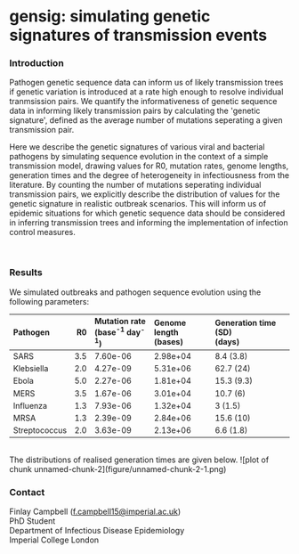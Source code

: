 # gensig: simulating genetic signatures of transmission events


### Introduction
Pathogen genetic sequence data can inform us of likely transmission trees if
genetic variation is introduced at a rate high enough to resolve individual
tranmsission pairs. We quantify the informativeness of genetic sequence data in
informing likely transmission pairs by calculating the 'genetic signature',
defined as the average number of mutations seperating a given transmission
pair.

Here we describe the genetic signatures of various viral and bacterial pathogens
by simulating sequence evolution in the context of a simple transmission model,
drawing values for R0, mutation rates, genome lengths, generation times and the
degree of heterogeneity in infectiousness from the literature. By counting the
number of mutations seperating individual transmission pairs, we explicitly
describe the distribution of values for the genetic signature in realistic
outbreak scenarios. This will inform us of epidemic situations for which genetic
sequence data should be considered in inferring transmission trees and informing
the implementation of infection control measures.

<br>

### Results
We simulated outbreaks and pathogen sequence evolution using the following
parameters:


|Pathogen      | R0<br>|Mutation rate<br>(base<sup>-1</sup> day<sup>-1</sup>) |Genome length<br> (bases) |Generation time (SD)<br>(days)  |
|:-------------|------:|:-----------------------------------------------------|:-------------------------|:-------------------------------|
|SARS          |    3.5|7.60e-06                                              |2.98e+04                  |8.4 (3.8)                       |
|Klebsiella    |    2.0|4.27e-09                                              |5.31e+06                  |62.7 (24)                       |
|Ebola         |    5.0|2.27e-06                                              |1.81e+04                  |15.3 (9.3)                      |
|MERS          |    3.5|1.67e-06                                              |3.01e+04                  |10.7 (6)                        |
|Influenza     |    1.3|7.93e-06                                              |1.32e+04                  |3 (1.5)                         |
|MRSA          |    1.3|2.39e-09                                              |2.84e+06                  |15.6 (10)                       |
|Streptococcus |    2.0|3.63e-09                                              |2.13e+06                  |6.6 (1.8)                       |

<br>
The distributions of realised generation times are given below.
![plot of chunk unnamed-chunk-2](figure/unnamed-chunk-2-1.png)


### Contact
Finlay Campbell (f.campbell15@imperial.ac.uk) <br>
PhD Student <br>
Department of Infectious Disease Epidemiology <br>
Imperial College London <br>
